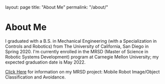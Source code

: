 layout: page
title: "About Me"
permalink: "/about/"


<h1>About Me</h1>

I graduated with a B.S. in Mechanical Engineering (with a Specialization in Controls and Robotics) from The University of California, San Diego in Spring 2020. I'm currently enrolled in the MRSD (Master of Science in Robotic Systems Development) program at Carnegie Mellon University; my expected graduation date is May 2022.

[Click Here](https://mrsdprojects.ri.cmu.edu/2021teamd/) for information on my MRSD project: Mobile Robot Image/Object Classification and Avoidance.